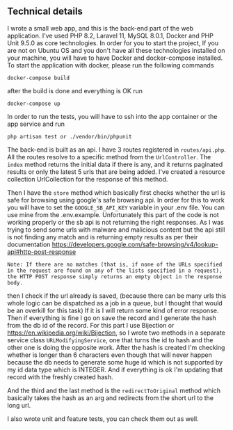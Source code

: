 ## Technical details

I wrote a small web app, and this is the back-end part of the web application. I've used PHP 8.2, Laravel 11, MySQL 8.0.1, Docker and PHP Unit 9.5.0 as core technologies. 
In order for you to start the project, If you are not on Ubuntu OS and you don't have all these technologies installed on your machine,
you will have to have Docker and docker-compose installed. To start the application with docker, please run the following commands

```
docker-compose build
```

after the build is done and everything is OK run

```docker-compose up```

In order to run the tests, you will have to ssh into the app container or the app service and run

```
php artisan test or ./vendor/bin/phpunit
```

The back-end is built as an api. I have 3 routes registered in `routes/api.php`. All the routes resolve to a specific method
from the `UrlController`. The `index` method returns the initial data if there is any, and it returns paginated results or only the latest
5 urls that are being added. I've created a resource collection UrlCollection for the response of this method.

Then I have the `store` method which basically first checks whether the url is safe for browsing using google's safe browsing api.
In order for this to work you will have to set the `GOOGLE_SB_API_KEY` variable in your .env file. You can use mine from the 
.env.example. Unfortunately this part of the code is not working properly or the sb api is not returning the right responses. As I was trying 
to send some urls with malware and malicious content but the api still is not finding any match and is returning empty results
as per their documentation https://developers.google.com/safe-browsing/v4/lookup-api#http-post-response

```
Note: If there are no matches (that is, if none of the URLs specified in the request are found on any of the lists specified in a request), the HTTP POST response simply returns an empty object in the response body.
```

then I check if the url already is saved, 
(because there can be many urls this whole logic can be dispatched as a job in a queue, but I thought that would be an overkill for this task)
If it is I will return some kind of error response. Then if everything is fine I go on save the record and I generate the hash from the db id of the record. 
For this part I use Bijection or https://en.wikipedia.org/wiki/Bijection, so I wrote two methods in a separate service class `URLModifyingService`,
one that turns the id to hash and the other one is doing the opposite work. After the hash is created I'm checking whether is longer
than 6 characters even though that will never happen because the db needs to generate some huge id which is not supported by my id data type
which is INTEGER. And if everything is ok I'm updating that record with the freshly created hash.

And the third and the last method is the `redirectToOriginal` method which basically takes the hash as an arg and redirects from
the short url to the long url.

I also wrote unit and feature tests, you can check them out as well.
